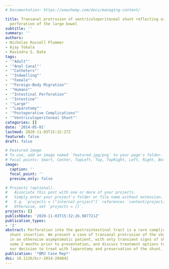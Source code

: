 ```yaml
---
# Documentation: https://wowchemy.com/docs/managing-content/

title: Transanal protrusion of ventriculoperitoneal shunt reflecting asymptomatic
  perforation of the large bowel
subtitle: ''
summary: ''
authors:
- Nicholas Russell Plummer
- Ajay Tokala
- Ravindra S. Date
tags:
- '"Adult"'
- '"Anal Canal"'
- '"Catheters"'
- '"Indwelling"'
- '"Female"'
- '"Foreign-Body Migration"'
- '"Humans"'
- '"Intestinal Perforation"'
- '"Intestine"'
- '"Large"'
- '"Laparotomy"'
- '"Postoperative Complications"'
- '"Ventriculoperitoneal Shunt"'
categories: []
date: '2014-05-01'
lastmod: 2020-11-03T15:32:27Z
featured: false
draft: false

# Featured image
# To use, add an image named `featured.jpg/png` to your page's folder.
# Focal points: Smart, Center, TopLeft, Top, TopRight, Left, Right, BottomLeft, Bottom, BottomRight.
image:
  caption: ''
  focal_point: ''
  preview_only: false

# Projects (optional).
#   Associate this post with one or more of your projects.
#   Simply enter your project's folder or file name without extension.
#   E.g. `projects = ["internal-project"]` references `content/project/deep-learning/index.md`.
#   Otherwise, set `projects = []`.
projects: []
publishDate: '2020-11-03T15:32:26.987721Z'
publication_types:
- '2'
abstract: Perforation into the gastrointestinal tract is a rare complication of ventriculoperitoneal
  shunt insertion. We present a case of transanal protrusion of the shunt catheter
  in an otherwise asymptomatic patient, with only transient signs of shunt failure
  some 2 months prior to presentation, and discuss treatment options to rationalise
  our decision to treat with laparotomy and preservation of the shunt.
publication: '*BMJ Case Rep*'
doi: 10.1136/bcr-2014-204842
---
```

